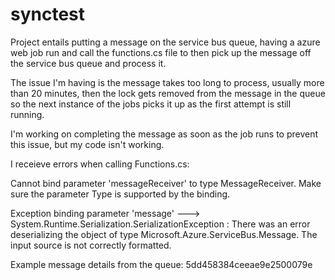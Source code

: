 # synctest

Project entails putting a message on the service bus queue, having a azure web job run and call the functions.cs file to then pick up the message off the service bus queue and process it. 

The issue I'm having is the message takes too long to process, usually more than 20 minutes, then the lock gets removed from the message in the queue so the next instance of the jobs picks it up as the first attempt is still running. 

I'm working on completing the message as soon as the job runs to prevent this issue, but my code isn't working. 

I receieve errors when calling Functions.cs: 

Cannot bind parameter 'messageReceiver' to type MessageReceiver. Make sure the parameter Type is supported by the binding. 

Exception binding parameter 'message' ---> System.Runtime.Serialization.SerializationException : There was an error deserializing the object of type Microsoft.Azure.ServiceBus.Message. The input source is not correctly formatted. 


Example message details from the queue: 5dd458384ceeae9e2500079e

